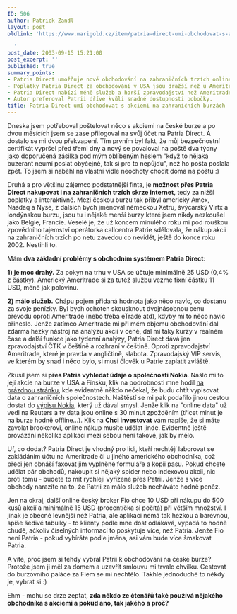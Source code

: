 ```yaml
---
ID: 506
author: Patrick Zandl
layout: post
oldlink: 'https://www.marigold.cz/item/patria-direct-umi-obchodovat-s-akciemi-na-zahranicnich-burzach

  '
post_date: 2003-09-15 15:21:00
post_excerpt: ''
published: true
summary_points:
- Patria Direct umožňuje nově obchodování na zahraničních trzích online.
- Poplatky Patria Direct za obchodování v USA jsou dražší než u Ameritrade.
- Patria Direct nabízí méně služeb a horší zpravodajství než Ameritrade.
- Autor preferoval Patrii dříve kvůli snadné dostupnosti pobočky.
title: Patria Direct umí obchodovat s akciemi na zahraničních burzách
---
```


Dneska jsem potřeboval poštelovat něco s akciemi na české burze a po dvou měsících jsem se zase přilogoval na svůj účet na Patria Direct. A dostalo se mi dvou překvapení. Tím prvním byl fakt, že můj bezpečnostní certifikát vypršel před třemi dny a nový se povaloval na poště dva týdny jako doporučená zásilka pod mým oblíbeným heslem "když to nějaká buzerant neumí poslat obyčejně, tak si pro to nepůjdu", než ho pošta poslala zpět. To jsem si naběhl na vlastní vidle neochoty chodit doma na poštu :) 
<p>
Druhá a pro většinu zájemco podstatnější finta, je <STRONG>možnost přes Patria Direct nakupovat i na zahraničních trzích skrze internet,</STRONG> tedy za nižší poplatky a interaktivně. Mezi českou burzu tak přibyl americký Amex, Nasdaq a Nyse, z dalších bych jmenoval německou Xetru, švýcarský Virtx a londýnskou burzu, jsou tu i nějaké menší burzy které jsem nikdy nezkoušel jako Belgie, Francie. Veselé je, že už koncem minulého roku mi pod rouškou zpovědního tajemství operátorka callcentra Patrie sdělovala, že nákup akcií na zahraničních trzích po netu zavedou co nevidět, ještě do konce roku 2002. Nestihli to. 
<p>
Mám <STRONG>dva základní problémy s obchodním systémem Patria Direct</STRONG>: 
<p>
<STRONG>1) je moc drahý.</STRONG> Za pokyn na trhu v USA se účtuje minimálně 25 USD (0,4% z částky). Americký Ameritrade si za tutéž službu vezme fixní částku 11 USD, méně jak polovinu. 
<p>
<STRONG>2) málo služeb.</STRONG> Chápu pojem přidaná hodnota jako něco navíc, co dostanu za svoje penízky. Byl bych ochoten skousknout dvojnásobnou cenu převodu oproti Ameritrade (nebo třeba eTrade atd), kdyby mi to něco navíc přineslo. Jenže zatímco Ameritrade mi při mém objemu obchodování dal zdarma hezký nástroj na analýzu akcií v ceně, dal mi taky kurzy v reálném čase a další funkce jako týdenní analýzy, Patria Direct dává jen zpravodajství ČTK v češtině a rozhraní v češtině. Oproti zpravodajství Ameritrade, které je&#160;pravda v angličtině, slabota. Zpravodajský VIP servis, ve kterém by snad i něco bylo, si musí člověk u Patrie&#160;zaplatit zvláště. 
<p>
Zkusil jsem si <STRONG>přes Patria vyhledat údaje o společnosti Nokia</STRONG>. Našlo mi to její akcie na burze v USA a Finsku, klik na podrobnosti mne hodil <A href="http://www.patria.cz/investice/informace.asp?group=1&amp;ISIN=US6549022043">na prázdnou stránku</A>, kde evidentně někdo nečekal, že budu chtít vypisovat data o zahraničních společnostech. Naštěstí se mi pak podařilo jinou cestou dostat do <A href="http://www.patria.cz/akcie_svet/tituly.asp?ISIN=FI0009000681">výpisu Nokia</A>, který už dával smysl. Jenže klik na "online data" už vedl na Reuters a ty data jsou online s 30 minut zpožděním (třicet minut je na burze hodně offline...). Klik na <STRONG>Chci investovat</STRONG> vám napíše, že si máte zavolat brookerovi, online nákup musíte udělat jinde. Evidentně ještě provázání několika aplikací mezi sebou není takové, jak by mělo. 
<p>
Uf, co dodat? Patria Direct je vhodný pro lidi, kteří nechtějí laborovat se zakládáním účtu na Ameritrade či u jiného amerického obchodníka, což přeci jen obnáší faxovat jim vyplněné formuláře a kopii pasu. Pokud chcete udělat pár obchodů, nakoupit si nějaký spider nebo indexovou akcii, nic proti tomu - budete to mít rychleji vyřízené přes Patrii. Jenže s více obchody narazíte na to, že Patrii za málo služeb necháváte hodně peněz. 
<p>
Jen na okraj, další online český broker Fio chce 10 USD při nákupu do 500 kusů akcií a minimálně 15 USD (procentíčka si počítá) při větším množství. I jinak je obecně levnější než Patria, ale aplikaci nemá tak hezkou a barevnou, spíše šedivé tabulky - to klienty podle mne dost odlákává, vypadá to hodně chudě, ačkoliv číselných informací to poskytuje více, než Patria. Jenže Fio není Patria - pokud vybíráte podle jména, asi vám bude více šmakovat Patria. 
<p>
A víte, proč jsem si tehdy vybral Patrii k obchodování na české burze? Protože jsem ji měl za domem a uzavřít smlouvu mi trvalo chvilku. Cestovat do burzovního paláce za Fiem se mi nechtělo. Takhle jednoduché to někdy je, vybrat si :) 
<p>
Ehm - mohu se drze zeptat, <STRONG>zda někdo ze čtenářů také používá nějakého obchodníka s akciemi a pokud ano, tak jakého a proč?</STRONG></p>